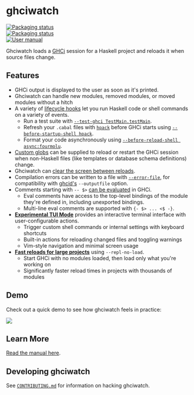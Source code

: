 # ghciwatch

<a href="https://repology.org/project/ghciwatch/versions">
<img src="https://repology.org/badge/vertical-allrepos/ghciwatch.svg?header=" alt="Packaging status">
</a>
<br>
<a href="https://repology.org/project/rust:ghciwatch/versions">
<img src="https://repology.org/badge/vertical-allrepos/rust:ghciwatch.svg?header=" alt="Packaging status">
</a>
<br>
<a href="https://mercurytechnologies.github.io/ghciwatch/">
<img src="https://img.shields.io/badge/User%20manual-mercurytechnologies.github.io%2Fghciwatch-blue" alt="User manual">
</a>

Ghciwatch loads a [GHCi][ghci] session for a Haskell project and reloads it
when source files change.

[ghci]: https://downloads.haskell.org/ghc/latest/docs/users_guide/ghci.html

## Features

- GHCi output is displayed to the user as soon as it's printed.
- Ghciwatch can handle new modules, removed modules, or moved modules without a
  hitch
- A variety of [lifecycle
  hooks](https://mercurytechnologies.github.io/ghciwatch/lifecycle-hooks.html)
  let you run Haskell code or shell commands on a variety of events.
  - Run a test suite with [`--test-ghci
    TestMain.testMain`](https://mercurytechnologies.github.io/ghciwatch/cli.html#--test-ghci).
  - Refresh your `.cabal` files with [`hpack`][hpack] before GHCi starts using
    [`--before-startup-shell
    hpack`](https://mercurytechnologies.github.io/ghciwatch/cli.html#--before-startup-shell).
  - Format your code asynchronously using [`--before-reload-shell
    async:fourmolu`](https://mercurytechnologies.github.io/ghciwatch/cli.html#--before-reload-shell).
- [Custom
  globs](https://mercurytechnologies.github.io/ghciwatch/cli.html#--reload-glob)
  can be supplied to reload or restart the GHCi session when non-Haskell files
  (like templates or database schema definitions) change.
- Ghciwatch can [clear the screen between reloads](https://mercurytechnologies.github.io/ghciwatch/cli.html#--clear).
- Compilation errors can be written to a file with
  [`--error-file`](https://mercurytechnologies.github.io/ghciwatch/cli.html#--error-file),
  for compatibility with [ghcid's][ghcid] `--outputfile` option.
- Comments starting with `-- $>` [can be
  evaluated](https://mercurytechnologies.github.io/ghciwatch/comment-evaluation.html)
  in GHCi.
  - Eval comments have access to the top-level bindings of the module they're
    defined in, including unexported bindings.
  - Multi-line eval comments are supported with `{- $> ... <$ -}`.
- [**Experimental TUI Mode**](docs/tui.md) provides an interactive terminal
  interface with user-configurable actions.
  - Trigger custom shell commands or internal settings with keyboard shortcuts
  - Built-in actions for reloading changed files and toggling warnings
  - Vim-style navigation and minimal screen usage
- [**Fast reloads for large projects**](docs/no-load.md) using `--repl-no-load`.
  - Start GHCi with no modules loaded, then load only what you're working on
  - Significantly faster reload times in projects with thousands of modules

[ghcid]: https://github.com/ndmitchell/ghcid
[hpack]: https://github.com/sol/hpack

## Demo

Check out a quick demo to see how ghciwatch feels in practice:

<a href="https://asciinema.org/a/659712" target="_blank"><img src="https://asciinema.org/a/659712.svg" /></a>

## Learn More

[Read the manual here](https://mercurytechnologies.github.io/ghciwatch/).

## Developing ghciwatch

See [`CONTRIBUTING.md`](./CONTRIBUTING.md) for information on hacking
ghciwatch.
